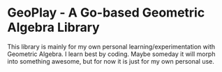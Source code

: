 # GeoPlay - A Go-based Geometric Algebra Library

This library is mainly for my own personal learning/experimentation with Geometric Algebra.  I learn best by coding.  Maybe someday it will morph into something awesome, but for now it is just for my own personal use.

